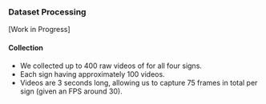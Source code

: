### Dataset Processing

[Work in Progress]

#### Collection
* We collected up to 400 raw videos of for all four signs.  
* Each sign having approximately 100 videos.  
* Videos are 3 seconds long, allowing us to capture 75 frames in total per sign (given an FPS around 30).  

